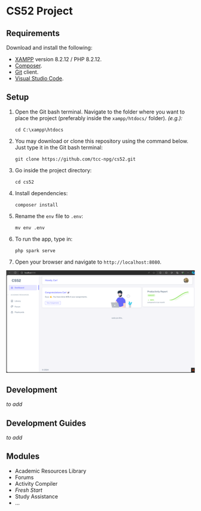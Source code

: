 # CS52 Project

## Requirements

Download and install the following:

- [XAMPP](https://www.apachefriends.org/download.html) version 8.2.12 / PHP 8.2.12.
- [Composer](https://getcomposer.org/download/).
- [Git](https://git-scm.com/downloads) client.
- [Visual Studio Code](https://code.visualstudio.com/Download).

## Setup

1. Open the Git bash terminal. Navigate to the folder where you want to place the project (preferably inside
   the `xampp/htdocs/` folder).
   _(e.g.):_
   ```shell
   cd C:\xampp\htdocs
   ```
2. You may download or clone this repository using the command below. Just type it in the Git bash terminal:
    ```shell
    git clone https://github.com/tcc-npg/cs52.git
    ```

3. Go inside the project directory:
    ```shell
    cd cs52
    ```
4. Install dependencies:
   ```shell
   composer install
   ```
5. Rename the `env` file to `.env`:
   ```shell
   mv env .env
   ```
6. To run the app, type in:
    ```shell
   php spark serve
    ```
7. Open your browser and navigate to `http://localhost:8080`.

![img.png](img.png)

## Development

_to add_

## Development Guides

_to add_

## Modules

- Academic Resources Library
- Forums
- Activity Compiler
- _Fresh Start_
- Study Assistance
- ...